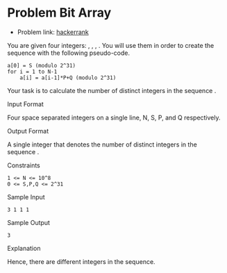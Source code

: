 # Problem Bit Array
- Problem link: [hackerrank](https://www.hackerrank.com/challenges/bitset-1/problem)

You are given four integers: , , , . You will use them in order to create the sequence  with the following pseudo-code.

```
a[0] = S (modulo 2^31)
for i = 1 to N-1
    a[i] = a[i-1]*P+Q (modulo 2^31) 
```

Your task is to calculate the number of distinct integers in the sequence .

Input Format

Four space separated integers on a single line, N, S, P, and Q respectively.

Output Format

A single integer that denotes the number of distinct integers in the sequence .

Constraints

```
1 <= N <= 10^8
0 <= S,P,Q <= 2^31
```

Sample Input
```
3 1 1 1
```
Sample Output
```
3
```
Explanation


Hence, there are  different integers in the sequence.
